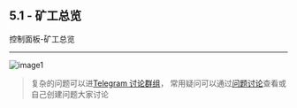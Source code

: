 [image1]:https://raw.githubusercontent.com/FxPool/FXMinerProxy/main/image/tutorial/ch5-miner-overview.png
[Telegram 讨论群组]:https://t.me/FxminerChat
[问题讨论]:https://github.com/FxPool/FXMinerProxy/issues

## 5.1 - 矿工总览
控制面板-矿工总览
___
![image1]

> 复杂的问题可以进[Telegram 讨论群组]， 常用疑问可以通过[问题讨论]查看或自己创建问题大家讨论